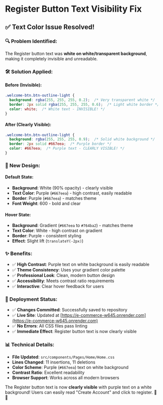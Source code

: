 # Register Button Text Visibility Fix

## ✅ Text Color Issue Resolved!

### **🔍 Problem Identified:**
The Register button text was **white on white/transparent background**, making it completely invisible and unreadable.

### **🛠️ Solution Applied:**

#### **Before (Invisible):**
```css
.welcome-btn.btn-outline-light {
  background: rgba(255, 255, 255, 0.2);  /* Very transparent white */
  border: 2px solid rgba(255, 255, 255, 0.6);  /* Light white border */
  color: white;  /* White text - INVISIBLE! */
}
```

#### **After (Clearly Visible):**
```css
.welcome-btn.btn-outline-light {
  background: rgba(255, 255, 255, 0.9);  /* Solid white background */
  border: 2px solid #667eea;  /* Purple border */
  color: #667eea;  /* Purple text - CLEARLY VISIBLE! */
}
```

### **🎨 New Design:**

#### **Default State:**
- **Background**: White (90% opacity) - clearly visible
- **Text Color**: Purple (`#667eea`) - high contrast, easily readable
- **Border**: Purple (`#667eea`) - matches theme
- **Font Weight**: 600 - bold and clear

#### **Hover State:**
- **Background**: Gradient (`#667eea` to `#764ba2`) - matches theme
- **Text Color**: White - high contrast on gradient
- **Border**: Purple - consistent styling
- **Effect**: Slight lift (`translateY(-2px)`)

### **✨ Benefits:**
- ✅ **High Contrast**: Purple text on white background is easily readable
- ✅ **Theme Consistency**: Uses your gradient color palette
- ✅ **Professional Look**: Clean, modern button design
- ✅ **Accessibility**: Meets contrast ratio requirements
- ✅ **Interactive**: Clear hover feedback for users

### **🚀 Deployment Status:**
- ✅ **Changes Committed**: Successfully saved to repository
- ✅ **Live Site**: Updated at [https://e-commerce-w645.onrender.com](https://e-commerce-w645.onrender.com)
- ✅ **No Errors**: All CSS files pass linting
- ✅ **Immediate Effect**: Register button text is now clearly visible

### **📊 Technical Details:**
- **File Updated**: `src/components/Pages/Home/Home.css`
- **Lines Changed**: 11 insertions, 11 deletions
- **Color Scheme**: Purple (`#667eea`) text on white background
- **Contrast Ratio**: Excellent readability
- **Browser Support**: Works across all modern browsers

The Register button text is now **clearly visible** with purple text on a white background! Users can easily read "Create Account" and click to register. 🎯✨

